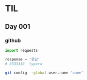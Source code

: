 # TIL

## Day 001

### github

```python
import requests

response = '응답'
# 3333333  typora
```

```bash
git config --global user.name 'name'
```

